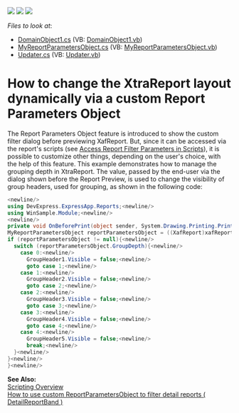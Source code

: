 <!-- default badges list -->
![](https://img.shields.io/endpoint?url=https://codecentral.devexpress.com/api/v1/VersionRange/128588351/10.1.4%2B)
[![](https://img.shields.io/badge/Open_in_DevExpress_Support_Center-FF7200?style=flat-square&logo=DevExpress&logoColor=white)](https://supportcenter.devexpress.com/ticket/details/E1930)
[![](https://img.shields.io/badge/📖_How_to_use_DevExpress_Examples-e9f6fc?style=flat-square)](https://docs.devexpress.com/GeneralInformation/403183)
<!-- default badges end -->
<!-- default file list -->
*Files to look at*:

* [DomainObject1.cs](./CS/WinSample.Module/DomainObject1.cs) (VB: [DomainObject1.vb](./VB/WinSample.Module/DomainObject1.vb))
* [MyReportParametersObject.cs](./CS/WinSample.Module/MyReportParametersObject.cs) (VB: [MyReportParametersObject.vb](./VB/WinSample.Module/MyReportParametersObject.vb))
* [Updater.cs](./CS/WinSample.Module/Updater.cs) (VB: [Updater.vb](./VB/WinSample.Module/Updater.vb))
<!-- default file list end -->
# How to change the XtraReport layout dynamically via a custom Report Parameters Object


<p>The Report Parameters Object feature is introduced to show the custom filter dialog before previewing XafReport. But, since it can be accessed via the report's scripts (see <a href="http://documentation.devexpress.com/#Xaf/CustomDocument2790">Access Report Filter Parameters in Scripts</a>), it is possible to customize other things, depending on the user's choice, with the help of this feature. This example demonstrates how to manage the grouping depth in XtraReport. The value, passed by the end-user via the dialog shown before the Report Preview, is used to change the visibility of group headers, used for grouping, as shown in the following code:<br />


```cs
<newline/>
using DevExpress.ExpressApp.Reports;<newline/>
using WinSample.Module;<newline/>
<newline/>
private void OnBeforePrint(object sender, System.Drawing.Printing.PrintEventArgs e) {<newline/>
MyReportParametersObject reportParametersObject = ((XafReport)xafReport1).ReportParametersObject as MyReportParametersObject;<newline/>
if (reportParametersObject != null){<newline/>
  switch (reportParametersObject.GroupDepth){<newline/>
    case 0:<newline/>
      GroupHeader1.Visible = false;<newline/>
      goto case 1;<newline/>
    case 1:<newline/>
      GroupHeader2.Visible = false;<newline/>
      goto case 2;<newline/>
    case 2:<newline/>
      GroupHeader3.Visible = false;<newline/>
      goto case 3;<newline/>
    case 3:<newline/>
      GroupHeader4.Visible = false;<newline/>
      goto case 4;<newline/>
    case 4:<newline/>
      GroupHeader5.Visible = false;<newline/>
      break;<newline/>
  }<newline/>
}<newline/>
}<newline/>

```

<strong>See Also:</strong><br />
<a href="http://documentation.devexpress.com/#XtraReports/CustomDocument2615">Scripting Overview</a><br />
<a href="https://www.devexpress.com/Support/Center/p/E1396">How to use custom ReportParametersObject to filter detail reports ( DetailReportBand )</a></p>

<br/>


